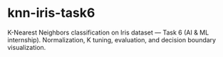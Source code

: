 # knn-iris-task6
K-Nearest Neighbors classification on Iris dataset — Task 6 (AI &amp; ML internship). Normalization, K tuning, evaluation, and decision boundary visualization.

